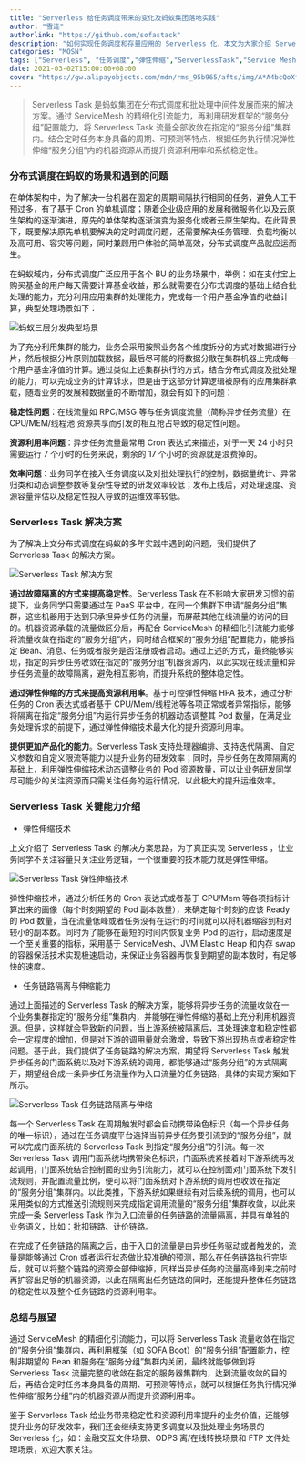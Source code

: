 ```yaml
---
title: "Serverless 给任务调度带来的变化及蚂蚁集团落地实践"
author: "雪连"
authorlink: "https://github.com/sofastack"
description: "如何实现任务调度和存量应用的 Serverless 化，本文为大家介绍 Serverless Task 是如何实现这一解决方案。"
categories: "MOSN"
tags: ["Serverless", "任务调度","弹性伸缩","ServerlessTask","Service Mesh"]
date: 2021-03-02T15:00:00+08:00
cover: "https://gw.alipayobjects.com/mdn/rms_95b965/afts/img/A*A4bcQoXf5ZkAAAAAAAAAAAAAARQnAQ"
---
```


> Serverless Task 是蚂蚁集团在分布式调度和批处理中间件发展而来的解决方案。通过 ServiceMesh 的精细化引流能力，再利用研发框架的“服务分组”配置能力，将 Serverless Task 流量全部收敛在指定的“服务分组”集群内。结合定时任务本身具备的周期、可预测等特点，根据任务执行情况弹性伸缩“服务分组”内的机器资源从而提升资源利用率和系统稳定性。

### 分布式调度在蚂蚁的场景和遇到的问题

在单体架构中，为了解决一台机器在固定的周期间隔执行相同的任务，避免人工干预过多，有了基于 Cron 的单机调度；随着企业级应用的发展和微服务化以及云原生架构的逐渐演进，原先的单体架构逐渐演变为服务化或者云原生架构。在此背景下，既要解决原先单机要解决的定时调度问题，还需要解决任务管理、负载均衡以及高可用、容灾等问题，同时兼顾用户体验的简单高效，分布式调度产品就应运而生。

在蚂蚁域内，分布式调度广泛应用于各个 BU 的业务场景中，举例：如在支付宝上购买基金的用户每天需要计算基金收益，那么就需要在分布式调度的基础上结合批处理的能力，充分利用应用集群的处理能力，完成每一个用户基金净值的收益计算，典型处理场景如下：

![蚂蚁三层分发典型场景](https://gw.alipayobjects.com/mdn/rms_95b965/afts/img/A*UvM2Q6t-RkUAAAAAAAAAAAAAARQnAQ)

为了充分利用集群的能力，业务会采用按照业务各个维度拆分的方式对数据进行分片，然后根据分片原则加载数据，最后尽可能的将数据分散在集群机器上完成每一个用户基金净值的计算。通过类似上述集群执行的方式，结合分布式调度及批处理的能力，可以完成业务的计算诉求，但是由于这部分计算逻辑被原有的应用集群承载，随着业务的发展和数据量的不断增加，就会有如下的问题：

**稳定性问题**：在线流量如 RPC/MSG 等与任务调度流量（简称异步任务流量）在 CPU/MEM/线程池 资源共享而引发的相互抢占导致的稳定性问题。

**资源利用率问题**：异步任务流量最常用 Cron 表达式来描述，对于一天 24 小时只需要运行 7 个小时的任务来说，剩余的 17 个小时的资源就是浪费掉的。

**效率问题**：业务同学在接入任务调度以及对批处理执行的控制，数据量统计、异常归类和动态调整参数等复杂性导致的研发效率较低；发布上线后，对处理速度、资源容量评估以及稳定性投入导致的运维效率较低。

### Serverless Task 解决方案

为了解决上文分布式调度在蚂蚁的多年实践中遇到的问题，我们提供了 Serverless Task 的解决方案。

![Serverless Task 解决方案](https://gw.alipayobjects.com/mdn/rms_95b965/afts/img/A*a3p2RKSemkkAAAAAAAAAAAAAARQnAQ)

**通过故障隔离的方式来提高稳定性**。Serverless Task 在不影响大家研发习惯的前提下，业务同学只需要通过在 PaaS 平台中，在同一个集群下申请“服务分组”集群，这些机器用于达到只承担异步任务的流量，而屏蔽其他在线流量的访问的目的。机器资源承载的流量做区分后，再配合 ServiceMesh 的精细化引流能力能够将流量收敛在指定的“服务分组”内，同时结合框架的“服务分组”配置能力，能够指定 Bean、消息、任务或者服务是否注册或者启动。通过上述的方式，最终能够实现，指定的异步任务收敛在指定的“服务分组”机器资源内，以此实现在线流量和异步任务流量的故障隔离，避免相互影响，而提升系统的整体稳定性。

**通过弹性伸缩的方式来提高资源利用率**。基于可控弹性伸缩 HPA 技术，通过分析任务的 Cron 表达式或者基于 CPU/Mem/线程池等各项正常或者异常指标，能够将隔离在指定“服务分组”内运行异步任务的机器动态调整其 Pod 数量，在满足业务处理诉求的前提下，通过弹性伸缩技术最大化的提升资源利用率。

**提供更加产品化的能力**。Serverless Task 支持处理器编排、支持迭代隔离、自定义参数和自定义限流等能力以提升业务的研发效率；同时，异步任务在故障隔离的基础上，利用弹性伸缩技术动态调整业务的 Pod 资源数量，可以让业务研发同学尽可能少的关注资源而只需关注任务的运行情况，以此极大的提升运维效率。

### Serverless Task 关键能力介绍

* 弹性伸缩技术

上文介绍了 Serverless Task 的解决方案思路，为了真正实现 Serverless ，让业务同学不关注容量只关注业务逻辑，一个很重要的技术能力就是弹性伸缩。

![Serverless Task 弹性伸缩技术](https://gw.alipayobjects.com/mdn/rms_95b965/afts/img/A*nmt-RpDbuJAAAAAAAAAAAAAAARQnAQ)

弹性伸缩技术，通过分析任务的 Cron 表达式或者基于 CPU/Mem 等各项指标计算出来的画像（每个时刻期望的 Pod 副本数量），来确定每个时刻的应该 Ready 的 Pod 数量，当在流量低峰或者任务没有在运行的时间就可以将机器缩容到相对较小的副本数。同时为了能够在最短的时间内恢复业务 Pod 的运行，启动速度是一个至关重要的指标，采用基于 ServiceMesh、JVM Elastic Heap 和内存 swap 的容器保活技术实现极速启动，来保证业务容器再恢复到期望的副本数时，有足够快的速度。

* 任务链路隔离与伸缩能力

通过上面描述的 Serverless Task 的解决方案，能够将异步任务的流量收敛在一个业务集群指定的“服务分组”集群内，并能够在弹性伸缩的基础上充分利用机器资源。但是，这样就会导致新的问题，当上游系统被隔离后，其处理速度和稳定性都会一定程度的增加，但是对下游的调用量就会激增，导致下游出现热点或者稳定性问题。基于此，我们提供了任务链路的解决方案，期望将 Serverless Task 触发异步任务的门面系统以及对下游系统的调用，都能够通过“服务分组”的方式隔离开，期望组合成一条异步任务流量作为入口流量的任务链路，具体的实现方案如下所示。

![Serverless Task 任务链路隔离与伸缩](https://gw.alipayobjects.com/mdn/rms_95b965/afts/img/A*pMabRIWzz78AAAAAAAAAAAAAARQnAQ)

每一个 Serverless Task 在周期触发时都会自动携带染色标识（每一个异步任务的唯一标识），通过在任务调度平台选择当前异步任务要引流到的“服务分组”，就可以完成门面系统的 Serverless Task 到指定“服务分组”的引流。每一次 Serverless Task 调用门面系统均携带染色标识，门面系统紧接着对下游系统再发起调用，门面系统结合控制面的业务引流能力，就可以在控制面对门面系统下发引流规则，并配置流量比例，便可以将门面系统对下游系统的调用也收敛在指定的“服务分组”集群内。以此类推，下游系统如果继续有对后续系统的调用，也可以采用类似的方式推送引流规则来完成指定调用流量的“服务分组”集群收敛，以此来完成一条 Serverless Task 作为入口流量的任务链路的流量隔离，并具有单独的业务语义，比如：批扣链路、计价链路。

在完成了任务链路的隔离之后，由于入口的流量是由异步任务驱动或者触发的，流量是能够通过 Cron 或者运行状态做比较准确的预测，那么在任务链路执行完毕后，就可以将整个链路的资源全部伸缩掉，同样当异步任务的流量高峰到来之前时再扩容出足够的机器资源，以此在隔离出任务链路的同时，还能提升整体任务链路的稳定性以及整个任务链路的资源利用率。

### 总结与展望

通过 ServiceMesh 的精细化引流能力，可以将 Serverless Task 流量收敛在指定的“服务分组”集群内，再利用框架（如 SOFA Boot）的“服务分组”配置能力，控制非期望的 Bean 和服务在“服务分组”集群内关闭，最终就能够做到将 Serverless Task 流量完整的收敛在指定的服务器集群内，达到流量收敛的目的后，再结合定时任务本身具备的周期、可预测等特点，就可以根据任务执行情况弹性伸缩“服务分组”内的机器资源从而提升资源利用率。

鉴于 Serverless Task 给业务带来稳定性和资源利用率提升的业务价值，还能够提升业务的研发效率，我们还会继续支持更多调度以及批处理业务场景的 Serverless 化，如：金融交互文件场景、ODPS 离/在线转换场景和 FTP 文件处理场景，欢迎大家关注。


